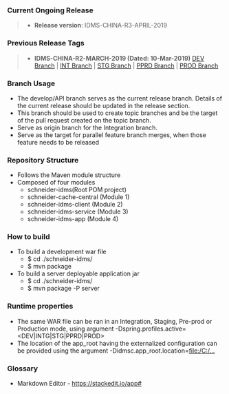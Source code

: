 ### Current Ongoing Release ###
> * **Release version**: IDMS-CHINA-R3-APRIL-2019

### Previous Release Tags ###
> * **IDMS-CHINA-R2-MARCH-2019 (Dated: 10-Mar-2019)**
> [DEV Branch](https://bitbucket.org/schneideripo/idms-china/src/tag-DEV-IDMSC-ver-r2-10-march-2019/) |  [INT Branch](https://bitbucket.org/schneideripo/idms-china/src/tag-INT-IDMSC-ver-r2-10-march-2019/) | [STG Branch](https://bitbucket.org/schneideripo/idms-china/src/tag-STG-IDMSC-ver-r2-10-march-2019/) | [PPRD Branch](https://bitbucket.org/schneideripo/idms-china/src/tag-PREPROD-IDMSC-ver-r2-10-march-2019/) | [PROD Branch](https://bitbucket.org/schneideripo/idms-china/src/tag-PROD-IDMSC-ver-r2-10-march-2019/)

### Branch Usage ###
* The develop/API branch serves as the current release branch. Details of the current release should be updated in the release section.
* This branch should be used to create topic branches and be the target of the pull request created on the topic branch.
* Serve as origin branch for the Integration branch.
* Serve as the target for parallel feature branch merges, when those feature needs to be released

### Repository Structure ###
* Follows the Maven module structure
* Composed of four modules
	- schneider-idms(Root POM project)
	- schneider-cache-central (Module 1)
	- schneider-idms-client (Module 2)
	- schneider-idms-service (Module 3)
	- schneider-idms-app (Module 4)

### How to build ###
* To build a development war file
	- $ cd ./schneider-idms/
	- $ mvn package
* To build a server deployable application jar
	- $ cd ./schneider-idms/
	- $ mvn package -P server

### Runtime properties ###
* The same WAR file can be ran in an Integration, Staging, Pre-prod or Production mode, using argument
	-Dspring.profiles.active=<DEV|INTG|STG|PPRD|PROD>
* The location of the app_root having the externalized configuration can be provided using the argument
	-Didmsc.app_root.location=<file:/C:/...>

### Glossary ###
* Markdown Editor - https://stackedit.io/app#
	
